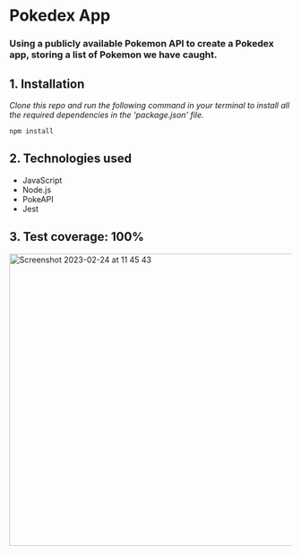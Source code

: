 # Pokedex App

### Using a publicly available Pokemon API to create a Pokedex app, storing a list of Pokemon we have caught.

## 1. Installation
_Clone this repo and run the following command in your terminal to install all the required dependencies in the 'package.json' file._

```
npm install

```

## 2. Technologies used
- JavaScript
- Node.js
- PokeAPI
- Jest

## 3. Test coverage: 100%

<img width="522" alt="Screenshot 2023-02-24 at 11 45 43" src="https://user-images.githubusercontent.com/117643324/221171741-9c0fe24b-d8ea-40a4-a35b-ed8d0722e83d.png">
